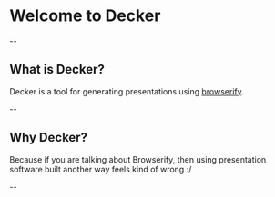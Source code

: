 # Welcome to Decker

--

## What is Decker?

Decker is a tool for generating presentations using [browserify](https://github.com/substack/node-browserify).

--

## Why Decker?

Because if you are talking about Browserify, then using presentation software built another way feels kind of wrong :/

--
